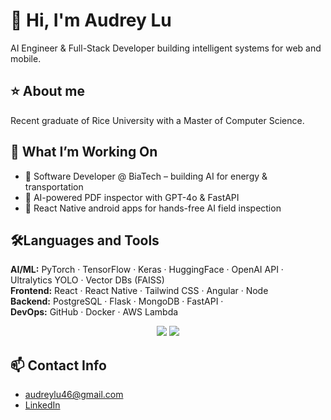 # 👋 Hi, I'm Audrey Lu 
AI Engineer & Full-Stack Developer building intelligent systems for web and mobile.

## ⭐ About me
Recent graduate of Rice University with a Master of Computer Science.

## 🚀 What I’m Working On
- 🧠 Software Developer @ BiaTech – building AI for energy & transportation
- 🧾 AI-powered PDF inspector with GPT-4o & FastAPI
- 📱 React Native android apps for hands-free AI field inspection

## 🛠️Languages and Tools
**AI/ML:** PyTorch · TensorFlow · Keras · HuggingFace · OpenAI API · Ultralytics YOLO · Vector DBs (FAISS)  
**Frontend:** React · React Native · Tailwind CSS · Angular · Node  
**Backend:** PostgreSQL · Flask · MongoDB · FastAPI ·   
**DevOps:** GitHub · Docker · AWS Lambda 

<p align="center">
  <img src="https://skillicons.dev/icons?i=java,javascript,ts,nodejs,react,nextjs,mongodb,postgres,angular" />
  <img src="https://skillicons.dev/icons?i=html,css,tailwind,git,postman,figma" />
</p>

## 📫 Contact Info
- audreylu46@gmail.com
- [LinkedIn](https://linkedin.com/in/audreylu88)
